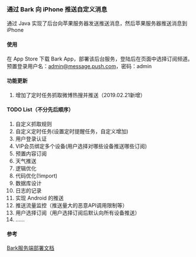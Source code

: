 ### 通过 Bark 向 iPhone 推送自定义消息

通过 Java 实现了后台向苹果服务器发送推送消息，然后苹果服务器推送消息到iPhone

#### 使用
在 App Store 下载 Bark App，部署该后台服务，登陆后在页面中选择订阅频道。预置登录用户名：admin@message.push.com，密码：admin

#### 功能更新
1. 增加了定时任务抓取微博热搜并推送（2019.02.21新增）

#### TODO List（不分先后顺序）
1. 自定义抓取规则
2. 自定义定时任务(设置定时提醒任务，自定义增加)
3. 用户登录认证
4. VIP会员绑定多个设备(用户选择对哪些设备推送哪些订阅)
5. 预置内容订阅
6. 天气推送
7. 逻辑优化
8. 代码优化(!import)
9. 数据库设计
10. 日志的记录
11. 实现 Android 的推送
12. 推送流量监控（推送量大的恶意API调用限制等）
13. 用户选择订阅（用户选择订阅后默认向所有设备推送）
14. ……

#### 参考
[Bark服务端部署文档](https://day.app/2018/06/bark-server-document/)